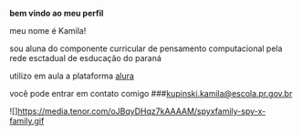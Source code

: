 **bem vindo ao meu perfil**

meu nome é Kamila!

sou aluna do componente curricular de pensamento computacional pela rede esctadual de esducação do paraná

utilizo em aula a plataforma [alura](https://www.alura.com.br)

vocẽ pode entrar em contato comigo
###kupinski.kamila@escola.pr.gov.br

![]https://media.tenor.com/oJBqyDHqz7kAAAAM/spyxfamily-spy-x-family.gif
